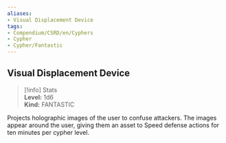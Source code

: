 ```yaml
---
aliases:
- Visual Displacement Device
tags:
- Compendium/CSRD/en/Cyphers
- Cypher
- Cypher/Fantastic
---
```


  
## Visual Displacement Device  
>[!info] Stats  
> **Level:** 1d6  
> **Kind:** FANTASTIC
  
Projects holographic images of the user to confuse attackers. The images appear around the user, giving them an asset to Speed defense actions for ten minutes per cypher level.